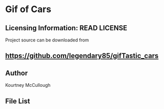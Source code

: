 # Gif of Cars

Licensing Information: READ LICENSE
----
Project source can be downloaded from 

https://github.com/legendary85/gifTastic_cars
----

Author 
-----
Kourtney McCullough

File List
---------